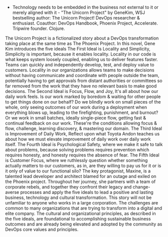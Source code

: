 * Technology needs to be embedded in the business not external to it or merely aligned with it - "The Unicorn Project"  by GeneKim, WSJ bestselling author: The Unicorn Project! DevOps researcher & enthusiast. Coauthor: DevOps Handbook, Phoenix Project, Accelerate. Tripwire founder. Clojure.

The Unicorn Project is a fictionalized story about a DevOps transformation taking place at the same time as The Phoenix Project. In this novel, Gene Kim introduces the five ideals
The First Ideal is Locality and Simplicity, Simplicity is important, because it enables locality. Locality in our code is what keeps system loosely coupled, enabling us to deliver features faster. Teams can quickly  and independently develop, test, and deploy value to customers. Locality in our organizations allows teams to make decisions without having communicate and coordinate with people outside the team, potentially having to get approvals from distant authorities or committees so far removed from the work that they have no relevant basis to make good decisions.
The Second Ideal is Focus, Flow, and Joy, It's all about how our daily work feels. Is our work marked by boredom & waiting for other people to get things done on our behalf? Do we blindly work on small pieces of the whole, only seeing outcomes of our work during a deployment when everything blows up, leading to the firefighting, punishment, and burnout? Or we work in small batches, ideally single-piece flow, getting fast & continual feedback on our work. These're the conditions allowing focus & flow, challenge, learning discovery, & mastering our domain.
The Third Ideal is Improvement of Daily Work,  Reflect upon what Toyota Andon teaches us about how we must elevate improvement of daily work over daily work itself.
The Fourth Ideal is Psychological Safety, where we make it safe to talk about problems, because solving problems requires prevention which requires honesty, and honesty requires the absence of fear.
The Fifth Ideal is Customer Focus, where we ruthlessly question whether something actually matters to our customers, as in, are they willing to pay us for it or is it only of value to our functional silo?
The key protagonist, Maxine, is a talented lead developer and architect blamed for an outage and exiled on the Phoenix project. Throughout her journey, she partners with a team of corporate rebels, and together they confront their legacy and change-averse processes and apply the five ideals to lead a positive and lasting business, technology and cultural transformation.
This story will not be unfamiliar to anyone who works in a large corporation. The challenges are common to many organizations that are trying to transform into a digital and elite company. The cultural and organizational principles, as described in the five ideals, are foundational to accomplishing sustainable business outcomes and are already being elevated and adopted by the community as DevOps core values and principles.

